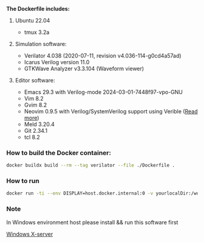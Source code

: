 **The Dockerfile includes:**

1. Ubuntu 22.04
   - tmux 3.2a
3. Simulation software:
   - Verilator 4.038 (2020-07-11, revision v4.036-114-g0cd4a57ad)
   - Icarus Verilog version 11.0
   - GTKWave Analyzer v3.3.104 (Waveform viewer)

4. Editor software:
   - Emacs 29.3 with Verilog-mode 2024-03-01-7448f97-vpo-GNU
   - Vim 8.2
   - Gvim 8.2
   - Neovim 0.9.5 with Verilog/SystemVerilog support using Verible ([Read more](https://github.com/chipsalliance/verible))
   - Meld 3.20.4
   - Git 2.34.1
   - tcl 8.2

### How to build the Docker container:
```bash
docker buildx build --rm --tag verilator --file ./Dockerfile .
```

### How to run
```bash
docker run -ti --env DISPLAY=host.docker.internal:0 -v yourlocalDir:/workDir --hostname verilator verilator /usr/bin/bash
```

### Note
In Windows environment host please install && run this software first

[Windows X-server](https://github.com/marchaesen/vcxsrv)
